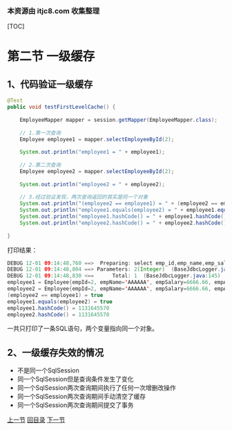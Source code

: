 ### 本资源由 itjc8.com 收集整理
[TOC]

# 第二节 一级缓存

## 1、代码验证一级缓存

```java
@Test
public void testFirstLevelCache() {
    
    EmployeeMapper mapper = session.getMapper(EmployeeMapper.class);
    
    // 1.第一次查询
    Employee employee1 = mapper.selectEmployeeById(2);
    
    System.out.println("employee1 = " + employee1);
    
    // 2.第二次查询
    Employee employee2 = mapper.selectEmployeeById(2);
    
    System.out.println("employee2 = " + employee2);
    
    // 3.经过验证发现，两次查询返回的其实是同一个对象
    System.out.println("(employee2 == employee1) = " + (employee2 == employee1));
    System.out.println("employee1.equals(employee2) = " + employee1.equals(employee2));
    System.out.println("employee1.hashCode() = " + employee1.hashCode());
    System.out.println("employee2.hashCode() = " + employee2.hashCode());
    
}
```



打印结果：

```java
DEBUG 12-01 09:14:48,760 ==>  Preparing: select emp_id,emp_name,emp_salary,emp_gender,emp_age from t_emp where emp_id=?   (BaseJdbcLogger.java:145) 
DEBUG 12-01 09:14:48,804 ==> Parameters: 2(Integer)  (BaseJdbcLogger.java:145) 
DEBUG 12-01 09:14:48,830 <==      Total: 1  (BaseJdbcLogger.java:145) 
employee1 = Employee{empId=2, empName='AAAAAA', empSalary=6666.66, empAge=20, empGender='male'}
employee2 = Employee{empId=2, empName='AAAAAA', empSalary=6666.66, empAge=20, empGender='male'}
(employee2 == employee1) = true
employee1.equals(employee2) = true
employee1.hashCode() = 1131645570
employee2.hashCode() = 1131645570
```

一共只打印了一条SQL语句，两个变量指向同一个对象。



## 2、一级缓存失效的情况

- 不是同一个SqlSession
- 同一个SqlSession但是查询条件发生了变化
- 同一个SqlSession两次查询期间执行了任何一次增删改操作
- 同一个SqlSession两次查询期间手动清空了缓存
- 同一个SqlSession两次查询期间提交了事务



[上一节](verse01.html) [回目录](index.html) [下一节](verse03.html)